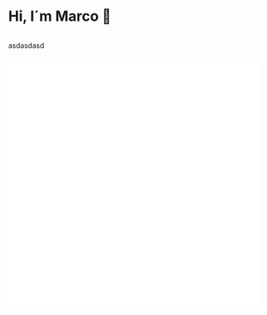 # Hi, I´m Marco 👋


<p align="center" style="width:100%">
    <p style="float: left;">
        asdasdasd
    </p>
    <img style="float: right;" src="https://raw.githubusercontent.com/4SMarcoPorto/4SMarcoPorto/master/README.assets/spacex-dragon.gif">
</p>